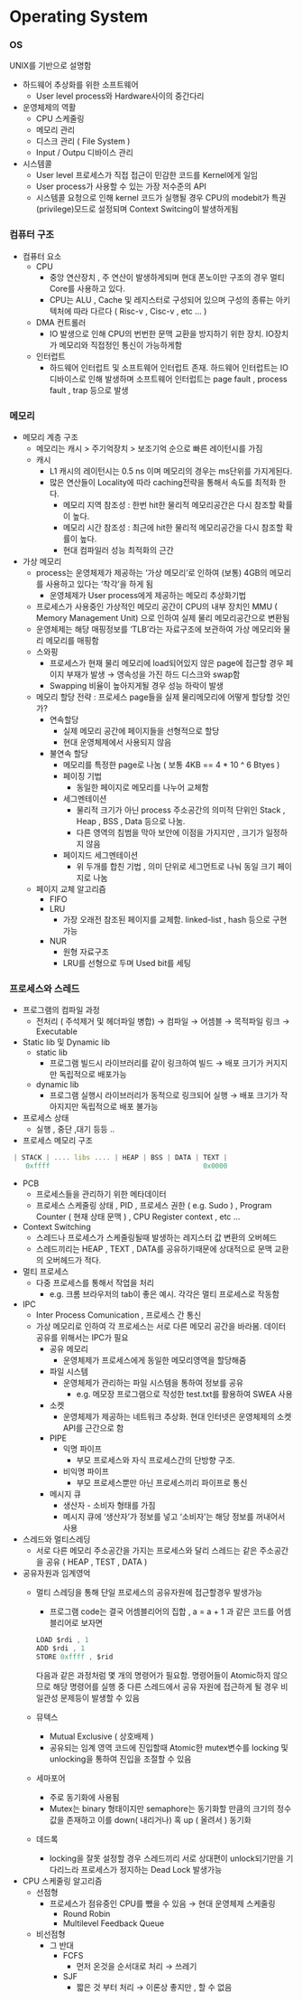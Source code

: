 # Operating System

### OS

UNIX를 기반으로 설명함

- 하드웨어 추상화를 위한 소프트웨어
    - User level process와 Hardware사이의 중간다리
- 운영체제의 역활
    - CPU 스케줄링
    - 메모리 관리
    - 디스크 관리 ( File System )
    - Input / Outpu 디바이스 관리
- 시스템콜
    - User level 프로세스가 직접 접근이 민감한 코드를 Kernel에게 일임
    - User process가 사용할 수 있는 가장 저수준의 API
    - 시스템콜 요청으로 인해 kernel 코드가 실행될 경우 CPU의 modebit가 특권(privilege)모드로 설정되며 Context Switcing이 발생하게됨

### 컴퓨터 구조

- 컴퓨터 요소
    - CPU
        - 중앙 연산장치 , 주 연산이 발생하게되며 현대 폰노이만 구조의 경우 멀티 Core를 사용하고 있다.
        - CPU는 ALU , Cache 및 레지스터로 구성되어 있으며 구성의 종류는 아키텍처에 따라 다르다 ( Risc-v , Cisc-v , etc … )
    - DMA 컨트롤러
        - IO 발생으로 인해 CPU의 번번한 문맥 교환을 방지하기 위한 장치. IO장치가 메모리와 직접정인 통신이 가능하게함
    - 인터럽트
        - 하드웨어 인터럽트 및 소프트웨어 인터럽트 존재. 하드웨어 인터럽트는 IO 디바이스로 인해 발생하며 소프트웨어 인터럽트는 page fault , process fault , trap 등으로 발생

### 메모리

- 메모리 계층 구조
    - 메모리는 캐시 > 주기억장치 > 보조기억  순으로 빠른 레이턴시를 가짐
    - 캐시
        - L1 캐시의 레이턴시는 0.5 ns 이며  메모리의 경우는 ms단위를 가지게된다.
        - 많은 연산들이 Locality에 따라 caching전략을 통해서 속도를 최적화 한다.
            - 메모리 지역 참조성 : 한번 hit한 물리적 메모리공간은 다시 참조할 확률이 높다.
            - 메모리 시간 참조성 : 최근에 hit한 물리적 메모리공간을 다시 참조할 확률이 높다.
            - 현대 컴파일러 성능 최적화의 근간
- 가상 메모리
    - process는 운영체제가 제공하는 ‘가상 메모리’로 인하여 (보통) 4GB의 메모리를 사용하고 있다는 ‘착각’을 하게 됨
        - 운영체제가 User process에게 제공하는 메모리 추상화기법
    - 프로세스가 사용중인 가상적인 메모리 공간이 CPU의 내부 장치인 MMU ( Memory Management Unit) 으로 인하여 실제 물리 메모리공간으로 변환됨
    - 운영체제는 해당 매핑정보를 ‘TLB’라는 자료구조에 보관하여 가상 메모리와 물리 메모리를 매핑함
    - 스와핑
        - 프로세스가 현재 물리 메모리에 load되어있지 않은 page에 접근할 경우 페이지 부재가 발생 → 영속성을 가진 하드 디스크와 swap함
        - Swapping 비율이 높아지게될 경우 성능 하락이 발생
    - 메모리 할당 전략 : 프로세스 page들을 실제 물리메모리에 어떻게 할당할 것인가?
        - 연속할당
            - 실제 메모리 공간에 페이지들을 선형적으로 할당
            - 현대 운영체제에서 사용되지 않음
        - 불연속 할당
            - 메모리를  특정한 page로 나눔 ( 보통 4KB == 4 * 10 ^ 6 Btyes )
            - 페이징 기법
                - 동일한 페이지로 메모리를 나누어 교체함
            - 세그멘테이션
                - 물리적 크기가 아닌 process 주소공간의 의미적 단위인 Stack , Heap , BSS , Data 등으로 나눔.
                - 다른 영역의 침범을 막아 보안에 이점을 가지지만 , 크기가 일정하지 않음
            - 페이지드 세그멘테이션
                - 위 두개를 합친 기법 , 의미 단위로 세그먼트로 나눠 동일 크기 페이지로 나눔
    - 페이지 교체 알고리즘
        - FIFO
        - LRU
            - 가장 오래전 참조된 페이지를 교체함. linked-list , hash 등으로 구현 가능
        - NUR
            - 원형 자료구조
            - LRU를 선형으로 두며 Used bit를 세팅

### 프로세스와 스레드

- 프로그램의 컴파일 과정
    - 전처리 ( 주석제거 및 헤더파일 병합) → 컴파일 → 어셈블 → 목적파일 링크 → Executable
- Static lib 및 Dynamic lib
    - static lib
        - 프로그램 빌드시 라이브러리를 같이 링크하여 빌드 → 배포 크기가 커지지만 독립적으로 배포가능
    - dynamic lib
        - 프로그램 실행시 라이브러리가 동적으로 링크되어 실행 → 배포 크기가 작아지지만 독립적으로 배포 불가능
- 프로세스 상태
    - 실행 , 중단 ,대기 등등 ..
- 프로세스 메모리 구조

```jsx
 | STACK | .... libs .... | HEAP | BSS | DATA | TEXT | 
	0xffff                                      0x0000
```

- PCB
    - 프로세스들을 관리하기 위한 메타데이터
    - 프로세스 스케줄링 상태 , PID , 프로세스 권한 ( e.g. Sudo ) , Program Counter ( 현재 상태 문맥 ) , CPU Register context , etc …
- Context Switching
    - 스레드나 프로세스가 스케줄링될때 발생하는 레지스터 값 변환의 오버헤드
    - 스레드끼리는 HEAP , TEXT , DATA를 공유하기때문에 상대적으로 문맥 교환의 오버헤드가 적다.
- 멀티 프로세스
    - 다중 프로세스를 통해서 작업을 처리
        - e.g. 크롬 브라우저의 tab이 좋은 예시. 각각은 멀티 프로세스로 작동함
- IPC
    - Inter Process Comunication , 프로세스 간 통신
    - 가상 메모리로 인하여 각 프로세스는 서로 다른 메모리 공간을 바라봄.  데이터 공유를 위해서는 IPC가 필요
        - 공유 메모리
            - 운영체제가 프로세스에게 동일한 메모리영역을 할당해줌
        - 파일 시스템
            - 운영체제가 관리하는 파일 시스템을 통하여 정보를 공유
                - e.g.  메모장 프로그램으로 작성한 test.txt를 활용하여 SWEA 사용
        - 소켓
            - 운영체제가 제공하는 네트워크 추상화. 현대 인터넷은 운영체제의 소켓 API를 근간으로 함
        - PIPE
            - 익명 파이프
                - 부모 프로세스와 자식 프로세스간의 단방향 구조.
            - 비익명 파이프
                - 부모 프로세스뿐만 아닌 프로세스끼리 파이프로 통신
        - 메시지 큐
            - 생산자 - 소비자 형태를 가짐
            - 메시지 큐에 ‘생산자’가 정보를 넣고 ‘소비자’는 해당 정보를 꺼내어서 사용
- 스레드와 멀티스레딩
    - 서로 다른 메모리 주소공간을 가지는 프로세스와 달리 스레드는 같은 주소공간을 공유 ( HEAP , TEST , DATA )
- 공유자원과 임계영억
    - 멀티 스레딩을 통해 단일 프로세스의 공유자원에 접근할경우 발생가능
        - 프로그램 code는 결국 어셈블리어의 집합 , a = a + 1 과 같은 코드를 어셈블리어로 보자면
        
        ```jsx
        LOAD $rdi , 1 
        ADD $rdi , 1 
        STORE 0xffff , $rid 
        ```
        
        다음과 같은 과정처럼 몇 개의 명령어가 필요함. 명령어들이 Atomic하지 않으므로 해당 명령어를 실행 중 다른 스레드에서 공유 자원에 접근하게 될 경우 비일관성 문제등이 발생할 수 있음 
        
    - 뮤텍스
        - Mutual Exclusive ( 상호배제 )
        - 공유되는 임계 영역 코드에 진입할때 Atomic한 mutex변수를 locking 및 unlocking을 통하여 진입을 조절할 수 있음
    - 세마포어
        - 주로 동기화에 사용됨
        - Mutex는 binary 형태이지만 semaphore는 동기화할 만큼의 크기의 정수값을 존재하고 이를 down( 내리거나) 혹 up ( 올려서 ) 동기화
    - 데드록
        - locking을 잘못 설정할 경우 스레드끼리 서로 상대편이 unlock되기만을 기다리느라 프로세스가 정지하는 Dead Lock 발생가능
- CPU 스케줄링 알고리즘
    - 선점형
        - 프로세스가 점유중인 CPU를 뺐을 수 있음 → 현대 운영체제 스케줄링
            - Round Robin
            - Multilevel Feedback Queue
    - 비선점형
        - 그 반대
            - FCFS
                - 먼저 온것을 순서대로 처리 → 쓰레기
            - SJF
                - 짧은 것 부터 처리 → 이론상 좋지만 , 할 수 없음